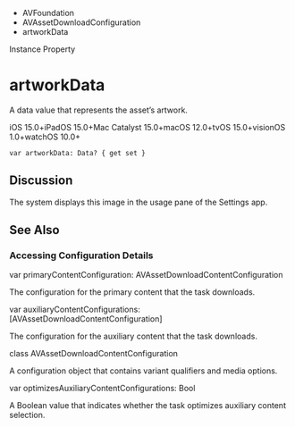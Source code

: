 

- AVFoundation
- AVAssetDownloadConfiguration
-  artworkData 

Instance Property

# artworkData

A data value that represents the asset’s artwork.

iOS 15.0+iPadOS 15.0+Mac Catalyst 15.0+macOS 12.0+tvOS 15.0+visionOS 1.0+watchOS 10.0+

``` source
var artworkData: Data? { get set }
```

## Discussion

The system displays this image in the usage pane of the Settings app.

## See Also

### Accessing Configuration Details

var primaryContentConfiguration: AVAssetDownloadContentConfiguration

The configuration for the primary content that the task downloads.

var auxiliaryContentConfigurations: [AVAssetDownloadContentConfiguration]

The configuration for the auxiliary content that the task downloads.

class AVAssetDownloadContentConfiguration

A configuration object that contains variant qualifiers and media options.

var optimizesAuxiliaryContentConfigurations: Bool

A Boolean value that indicates whether the task optimizes auxiliary content selection.

